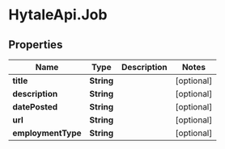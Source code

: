 # HytaleApi.Job

## Properties
Name | Type | Description | Notes
------------ | ------------- | ------------- | -------------
**title** | **String** |  | [optional] 
**description** | **String** |  | [optional] 
**datePosted** | **String** |  | [optional] 
**url** | **String** |  | [optional] 
**employmentType** | **String** |  | [optional] 


